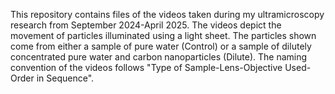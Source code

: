 This repository contains files of the videos taken during my ultramicroscopy research from September 2024-April 2025. The videos depict the movement of particles illuminated using a light sheet. The particles shown come from either a sample of pure water (Control) or a sample of dilutely concentrated pure water and carbon nanoparticles (Dilute). The naming convention of the videos follows "Type of Sample-Lens-Objective Used-Order in Sequence".
